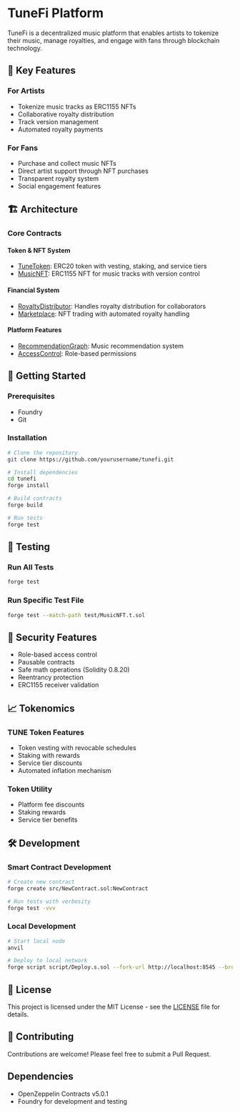# TuneFi Platform

TuneFi is a decentralized music platform that enables artists to tokenize their music, manage royalties, and engage with fans through blockchain technology.

## 🎵 Key Features

### For Artists
- Tokenize music tracks as ERC1155 NFTs
- Collaborative royalty distribution
- Track version management
- Automated royalty payments

### For Fans
- Purchase and collect music NFTs
- Direct artist support through NFT purchases
- Transparent royalty system
- Social engagement features

## 🏗 Architecture

### Core Contracts

#### Token & NFT System
- [TuneToken](./docs/contracts/TuneToken.md): ERC20 token with vesting, staking, and service tiers
- [MusicNFT](./docs/contracts/MusicNFT.md): ERC1155 NFT for music tracks with version control

#### Financial System
- [RoyaltyDistributor](./docs/contracts/RoyaltyDistributor.md): Handles royalty distribution for collaborators
- [Marketplace](./docs/contracts/Marketplace.md): NFT trading with automated royalty handling

#### Platform Features
- [RecommendationGraph](./docs/contracts/RecommendationGraph.md): Music recommendation system
- [AccessControl](./docs/contracts/AccessControl.md): Role-based permissions

## 🚀 Getting Started

### Prerequisites
- Foundry
- Git

### Installation
```bash
# Clone the repository
git clone https://github.com/yourusername/tunefi.git

# Install dependencies
cd tunefi
forge install

# Build contracts
forge build

# Run tests
forge test
```

## 🧪 Testing

### Run All Tests
```bash
forge test
```

### Run Specific Test File
```bash
forge test --match-path test/MusicNFT.t.sol
```

## 🔐 Security Features

- Role-based access control
- Pausable contracts
- Safe math operations (Solidity 0.8.20)
- Reentrancy protection
- ERC1155 receiver validation

## 📈 Tokenomics

### TUNE Token Features
- Token vesting with revocable schedules
- Staking with rewards
- Service tier discounts
- Automated inflation mechanism

### Token Utility
- Platform fee discounts
- Staking rewards
- Service tier benefits

## 🛠 Development

### Smart Contract Development
```bash
# Create new contract
forge create src/NewContract.sol:NewContract

# Run tests with verbosity
forge test -vvv
```

### Local Development
```bash
# Start local node
anvil

# Deploy to local network
forge script script/Deploy.s.sol --fork-url http://localhost:8545 --broadcast
```

## 📄 License

This project is licensed under the MIT License - see the [LICENSE](LICENSE) file for details.

## 🤝 Contributing

Contributions are welcome! Please feel free to submit a Pull Request.

## Dependencies

- OpenZeppelin Contracts v5.0.1
- Foundry for development and testing
